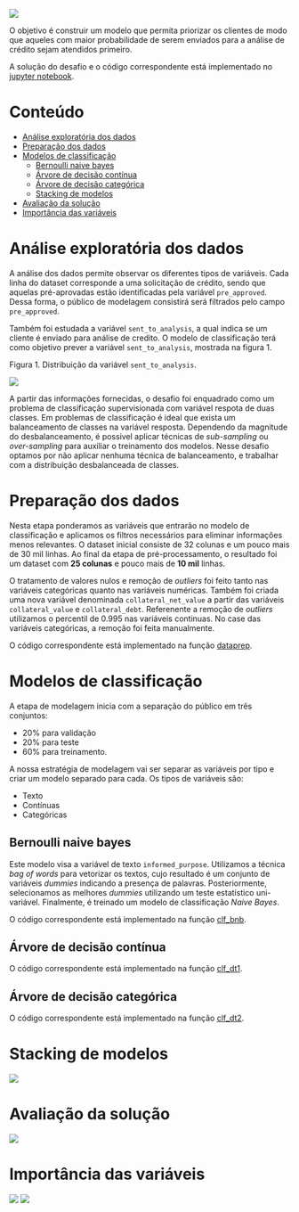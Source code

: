 ![](figures/logo.png)

O objetivo é construir um modelo que permita priorizar os clientes de modo 
que aqueles com maior probabilidade de serem enviados para a análise de 
crédito sejam atendidos primeiro.

A solução do desafio e o código correspondente está implementado no
[jupyter notebook](notebook/modelo_de_prioridade_clientes.ipynb).

# Conteúdo

- [Análise exploratória dos dados](#análise-exploratoria-dos-dados)
- [Preparação dos dados](#preparação-dos-dados)
- [Modelos de classificação](#modelos-de-classificação)
  - [Bernoulli naive bayes](#bernoulli-naive-bayes)
  - [Árvore de decisão contínua](#árvore-de-decisão-contínua)
  - [Árvore de decisão categórica](#árvore-de-decisão-categórica)
  - [Stacking de modelos](#stacking-de-modelos)
- [Avaliação da solução](#avaliação-da-solução)
- [Importância das variáveis](#importância-das-variáveis)

# Análise exploratória dos dados

A análise dos dados permite observar os diferentes tipos de variáveis.
Cada linha do dataset corresponde a uma solicitação de crédito, sendo
que aquelas pré-aprovadas estão identificadas pela variável `pre_approved`.
Dessa forma, o público de modelagem consistirá será filtrados
pelo campo `pre_approved`.

Também foi estudada a variável `sent_to_analysis`, a qual indica se um cliente
é enviado para análise de credito. O modelo de classificação terá como objetivo
prever a variável `sent_to_analysis`, mostrada na figura 1.


Figura 1. Distribuição da variável `sent_to_analysis`.

![](figures/fig1.png)

A partir das informações fornecidas, o desafio foi enquadrado como um
problema de classificação supervisionada com variável respota de duas classes.
Em problemas de classificação é ideal que exista um balanceamento de classes
na variável resposta. Dependendo da magnitude do desbalanceamento, é possivel
aplicar técnicas de _sub-sampling_ ou _over-sampling_ para auxiliar o
treinamento dos modelos. Nesse desafio optamos por não aplicar nenhuma técnica
de balanceamento, e trabalhar com a distribuição desbalanceada de classes. 

# Preparação dos dados

Nesta etapa ponderamos as variáveis que entrarão no modelo de classificação e 
aplicamos os filtros necessários para eliminar informações menos relevantes.
O dataset inicial consiste de 32 colunas e um pouco mais de 30 mil linhas. Ao final
da etapa de pré-processamento, o resultado foi um dataset com **25 colunas** e pouco mais
de **10 mil** linhas.

O tratamento de valores nulos e remoção de _outliers_ foi feito tanto nas variáveis 
categóricas quanto nas variáveis numéricas. Também foi criada uma nova variável denominada
`collateral_net_value` a partir das variáveis `collateral_value` e `collateral_debt`. 
Referenente a remoção de _outliers_ utilizamos o percentil de 0.995 nas variáveis
continuas. No case das variáveis categóricas, a remoção foi feita manualmente.

O código correspondente está implementado na função [dataprep](python/myutils.py#L9).

# Modelos de classificação

A etapa de modelagem inicia com a separação do público em três conjuntos:
- 20% para validação
- 20% para teste
- 60% para treinamento.

A nossa estratégia de modelagem vai ser separar as variáveis por tipo e criar
um modelo separado para cada. Os tipos de variáveis são:
- Texto
- Contínuas
- Categóricas

## Bernoulli naive bayes
Este modelo visa a variável de texto `informed_purpose`. Utilizamos a técnica
_bag of words_ para vetorizar os textos, cujo resultado é um conjunto de variáveis 
_dummies_ indicando a presença de palavras. Posteriormente, selecionamos as melhores
_dummies_ utilizando um teste estatístico uni-variável. Finalmente, é treinado um
modelo de classificação _Naive Bayes_.

O código correspondente está implementado na função [clf_bnb](python/modelos.py#L14-L34). 

## Árvore de decisão contínua
O código correspondente está implementado na função [clf_dt1](python/modelos.py#L37-L58). 

## Árvore de decisão categórica
O código correspondente está implementado na função [clf_dt2](python/modelos.py#L61-L93). 

# Stacking de modelos
![](figures/fig2.png)

# Avaliação da solução
![](figures/fig3.png)
 
# Importância das variáveis
![](figures/fig4.png)
![](figures/fig5.png)
